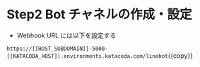 # Step2 Bot チャネルの作成・設定

- Webhook URL には以下を設定する

`https://[[HOST_SUBDOMAIN]]-5000-[[KATACODA_HOST]].environments.katacoda.com/linebot`{{copy}}
